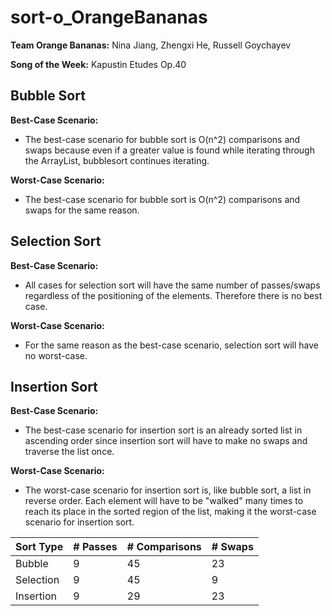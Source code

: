# sort-o_OrangeBananas
**Team Orange Bananas:** Nina Jiang, Zhengxi He, Russell Goychayev

**Song of the Week:** Kapustin Etudes Op.40


## Bubble Sort
**Best-Case Scenario:**
* The best-case scenario for bubble sort is O(n^2) comparisons and swaps because even if a greater value is found while iterating through the ArrayList, bubblesort continues iterating.

**Worst-Case Scenario:**
* The best-case scenario for bubble sort is O(n^2) comparisons and swaps for the same reason.


## Selection Sort
**Best-Case Scenario:**
* All cases for selection sort will have the same number of passes/swaps regardless of the positioning of the elements. Therefore there is no best case.

**Worst-Case Scenario:**
* For the same reason as the best-case scenario, selection sort will have no worst-case.

## Insertion Sort
**Best-Case Scenario:**
* The best-case scenario for insertion sort is an already sorted list in ascending order since insertion sort will have to make no swaps and traverse the list once.

**Worst-Case Scenario:**
* The worst-case scenario for insertion sort is, like bubble sort, a list in reverse order. Each element will have to be "walked" many times to reach its place in the sorted region of the list, making it the worst-case scenario for insertion sort.

| Sort Type | # Passes | # Comparisons | # Swaps |
| ----------- | ----------- | ----------- | ----------- |
| Bubble | 9 | 45 | 23 |
| Selection | 9 | 45 | 9 |
| Insertion | 9 | 29 | 23 |
